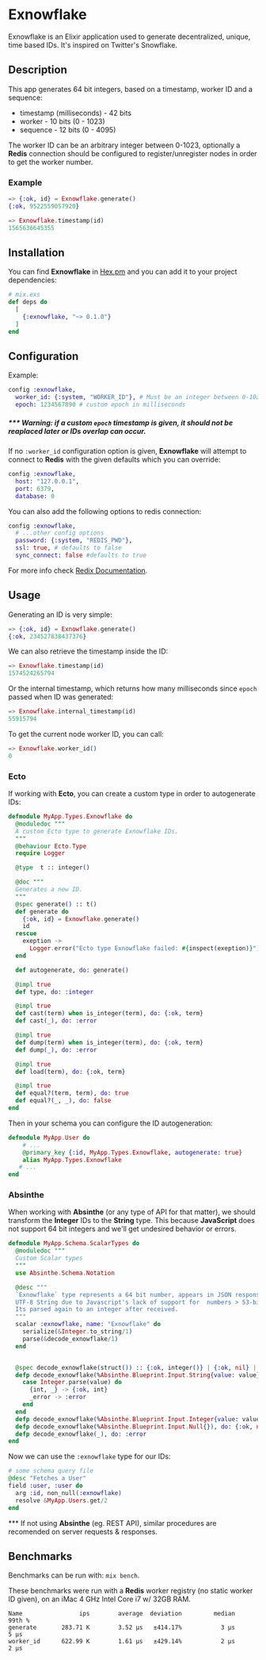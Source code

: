# Exnowflake

Exnowflake is an Elixir application used to generate decentralized, unique, time based IDs. It's inspired on Twitter's Snowflake.

## Description

This app generates 64 bit integers, based on a timestamp, worker ID and a sequence:

* timestamp (milliseconds) - 42 bits
* worker - 10 bits (0 - 1023)
* sequence - 12 bits (0 - 4095)

The worker ID can be an arbitrary integer between 0-1023, optionally a **Redis** connection should be configured to register/unregister nodes in order to get the worker number.

### Example

```elixir
=> {:ok, id} = Exnowflake.generate()
{:ok, 9522559057920}

=> Exnowflake.timestamp(id)
1565636645355
```
## Installation

You can find **Exnowflake** in [Hex.pm](https://hex.pm/packages/exnowflake) and you can add it to your project dependencies:

```elixir
# mix.exs
def deps do
  [
    {:exnowflake, "~> 0.1.0"}
  ]
end
```

## Configuration

Example:

```elixir
config :exnowflake,
  worker_id: {:system, "WORKER_ID"}, # Must be an integer between 0-1023
  epoch: 1234567890 # custom epoch in milliseconds
```

##### *** Warning: if a custom `epoch` timestamp is given, it should not be reaplaced later or IDs overlap can occur.

If no `:worker_id` configuration option is given, **Exnowflake** will attempt to connect to **Redis** with the given defaults which you can override:

```elixir
config :exnowflake,
  host: "127.0.0.1",
  port: 6379,
  database: 0
```

You can also add the following options to redis connection:

```elixir
config :exnowflake,
  # ...other config options
  password: {:system, "REDIS_PWD"},
  ssl: true, # defaults to false
  sync_connect: false #defaults to true
```
For more info check [Redix Documentation](https://hexdocs.pm/redix/Redix.html#start_link/1).

## Usage

Generating an ID is very simple:

```elixir
=> {:ok, id} = Exnowflake.generate()
{:ok, 234527838437376}
```

We can also retrieve the timestamp inside the ID:

```elixir
=> Exnowflake.timestamp(id)
1574524265794
```

Or the internal timestamp, which returns how many milliseconds since `epoch`
passed when ID was generated:

```elixir
=> Exnowflake.internal_timestamp(id)
55915794
```
To get the current node worker ID, you can call:

```elixir
=> Exnowflake.worker_id()
0
```

### Ecto

If working with **Ecto**, you can create a custom type in order to autogenerate IDs:

```elixir
defmodule MyApp.Types.Exnowflake do
  @moduledoc """
  A custom Ecto type to generate Exnowflake IDs.
  """
  @behaviour Ecto.Type
  require Logger

  @type  t :: integer()

  @doc """
  Generates a new ID.
  """
  @spec generate() :: t()
  def generate do
    {:ok, id} = Exnowflake.generate()
    id
  rescue
    exeption ->
      Logger.error("Ecto type Exnowflake failed: #{inspect(exeption)}")
  end

  def autogenerate, do: generate()

  @impl true
  def type, do: :integer

  @impl true
  def cast(term) when is_integer(term), do: {:ok, term}
  def cast(_), do: :error

  @impl true
  def dump(term) when is_integer(term), do: {:ok, term}
  def dump(_), do: :error

  @impl true
  def load(term), do: {:ok, term}

  @impl true
  def equal?(term, term), do: true
  def equal?(_, _), do: false
end

```

Then in your schema you can configure the ID autogeneration:

```elixir
defmodule MyApp.User do
	# ...
    @primary_key {:id, MyApp.Types.Exnowflake, autogenerate: true}
    alias MyApp.Types.Exnowflake
   # ...
end
```
### Absinthe

When working with **Absinthe** (or any type of API for that matter), we should transform the **Integer** IDs to the **String** type. This because **JavaScript** does not support 64 bit integers and we'll get undesired behavior or errors.

```elixir
defmodule MyApp.Schema.ScalarTypes do
  @moduledoc """
  Custom Scalar types
  """
  use Absinthe.Schema.Notation

  @desc """
  `Exnowflake` type represents a 64 bit number, appears in JSON responses as a
  UTF-8 String due to Javascript's lack of support for  numbers > 53-bits.
  Its parsed again to an integer after received.
  """
  scalar :exnowflake, name: "Exnowflake" do
    serialize(&Integer.to_string/1)
    parse(&decode_exnowflake/1)
  end


  @spec decode_exnowflake(struct()) :: {:ok, integer()} | {:ok, nil} | :error
  defp decode_exnowflake(%Absinthe.Blueprint.Input.String{value: value}) do
    case Integer.parse(value) do
      {int, _} -> {:ok, int}
      _error -> :error
    end
  end
  defp decode_exnowflake(%Absinthe.Blueprint.Input.Integer{value: value}), do: {:ok, value}
  defp decode_exnowflake(%Absinthe.Blueprint.Input.Null{}), do: {:ok, nil}
  defp decode_exnowflake(_), do: :error
end

```

Now we can use the `:exnowflake` type for our IDs:

```elixir
# some schema query file
@desc "Fetches a User"
field :user, :user do
  arg :id, non_null(:exnowflake)
  resolve &MyApp.Users.get/2
end
```

*** If not using **Absinthe** (eg. REST API), similar procedures are recomended on server requests & responses.

## Benchmarks

Benchmarks can be run with: `mix bench`.

These benchmarks were run with a **Redis** worker registry (no static worker ID given), on an iMac 4 GHz Intel Core i7 w/ 32GB RAM.

```shell
Name                ips        average  deviation         median         99th %
generate       283.71 K        3.52 μs   ±414.17%           3 μs           5 μs
worker_id      622.99 K        1.61 μs   ±429.14%           2 μs           2 μs
```
